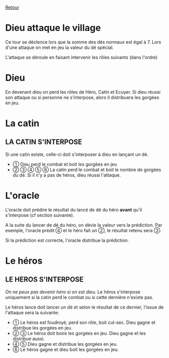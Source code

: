 [Retour](..)

# Dieu attaque le village
Ce tour se déclence lors que la somme des dés normaux est égal à 7. Lors d'une attaque on met en jeu la valeur du dé spécial.

L'attaque se déroule en faisant intervenir les rôles suivants (dans l'ordre)

# Dieu
En devenant dieu on perd les rôles de Héro, Catin et Ecuyer.
Si dieu réussi son attaque ou si personne ne s'interpose, alors il distribuera les gorgées en jeu.

# La catin
## LA CATIN S'INTERPOSE
Si une catin existe, celle-ci doit s'interposer à dieu en lançant un dé.
- ① Dieu perd le combat et boit les gorgées en jeu
- ②	③	④	⑤	⑥ La catin perd le combat et boit le nombre de gorgées du dé. Si il n'y a pas de héros, dieu réussi l'attaque.

# L'oracle
L'oracle doit prédire le résultat du lancé de dé du héro **avant** qu'il s'interpose (cf section suivante).

A la suite du lancer de dé du héro, on dévie la valeur vers la prédiction. Par exemple, l'oracle prédit ④ et le héro fait un ②, le résultat retenu sera ③.

Si la prédiction est correcte, l'oracle distribue la prédiction.

# Le héros
## LE HEROS S'INTERPOSE
*On ne peux pas devenir héro si on est dieu.*
Le héros s'interpose uniquement si la catin perd le combat ou si cette dernière n'existe pas.

Le héros lance doit lancer un dé et selon le résultat de ce dernier, l'issue de l'attaque sera la suivante:

- ① Le héros est foudroyé, perd son rôle, boit cul-sec. Dieu gagne et distribue les gorgées en jeu.
- ②	③	Le héros doit boire les gorgées en jeu. Dieu gagne et les distribue aussi.
- ④	⑤	Dieu gagne et distribue les gorgées en jeu.
- ⑥ Le héros gagne et dieu boit les gorgées en jeu.
